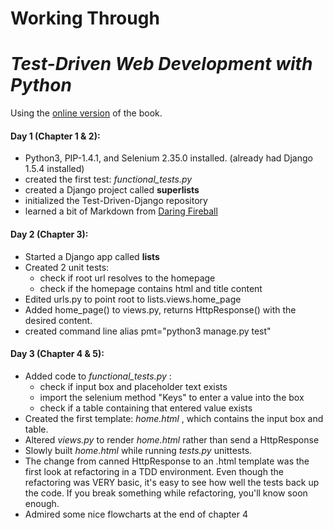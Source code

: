 
Working Through
===============
*Test-Driven Web Development with Python*
========================================

Using the [online version][tddp] of the book.

#### Day 1 (Chapter 1 & 2):
* Python3, PIP-1.4.1, and Selenium 2.35.0 installed.
  (already had Django 1.5.4 installed)
* created the first test: *functional_tests.py*
* created a Django project called **superlists**
* initialized the Test-Driven-Django repository
* learned a bit of Markdown from [Daring Fireball][df]

#### Day 2 (Chapter 3):
* Started a Django app called **lists**
* Created 2 unit tests:
    * check if root url resolves to the homepage
    * check if the homepage contains html and title content
* Edited urls.py to point root to lists.views.home_page
* Added home_page() to views.py, returns HttpResponse() with the desired content.
* created command line alias pmt="python3 manage.py test"

#### Day 3 (Chapter 4 & 5):
* Added code to *functional_tests.py* :
    * check if input box and placeholder text exists
    * import the selenium method "Keys" to enter a value into the box
    * check if a table containing that entered value exists
* Created the first template: *home.html* , which contains the input box and table.
* Altered *views.py* to render *home.html* rather than send a HttpResponse
* Slowly built *home.html* while running *tests.py* unittests.
* The change from canned HttpResponse to an .html template was the first look
at refactoring in a TDD environment.  Even though the refactoring was VERY basic, 
it's easy to see how well the tests back up the code.  If you break something while
refactoring, you'll know soon enough.
* Admired some nice flowcharts at the end of chapter 4











[tddp]: http://chimera.labs.oreilly.com/books/1234000000754 "Test Driven Site"
[df]: http://daringfireball.net/projects/markdown/syntax